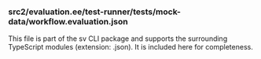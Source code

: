 ### src2/evaluation.ee/test-runner/__tests__/mock-data/workflow.evaluation.json

This file is part of the sv CLI package and supports the surrounding TypeScript modules (extension: .json). It is included here for completeness.